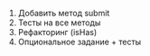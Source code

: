 1) Добавить метод submit
2) Тесты на все методы
3) Рефакторинг (isHas)
4) Опциональное задание + тесты